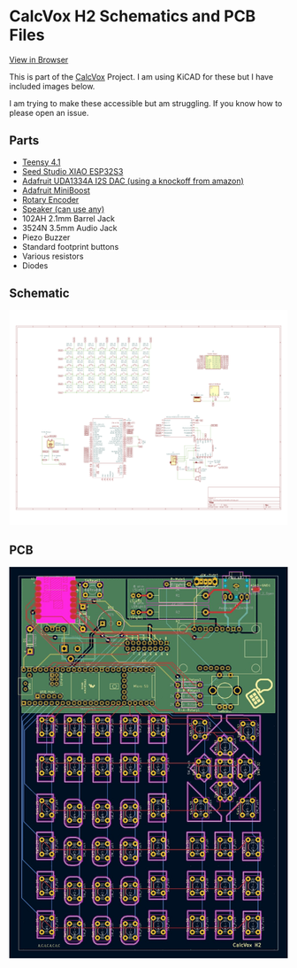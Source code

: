 # CalcVox H2 Schematics and PCB Files

[View in Browser](https://kicanvas.org/?github=https://github.com/CalcVox/CalcVox_H2)

This is part of the [CalcVox](https://calcvox.org) Project. I am using KiCAD for these but I have included images below. 

I am trying to make these accessible but am struggling. If you know how to please open an issue.

## Parts

* [Teensy 4.1](https://www.pjrc.com/store/teensy41.html)
* [Seed Studio XIAO ESP32S3](https://www.seeedstudio.com/XIAO-ESP32S3-p-5627.html)
* [Adafruit UDA1334A I2S DAC (using a knockoff from amazon)](https://www.amazon.com/AITRIP-CJMCU-1334-UDA1334A-Decoder-Arduino/dp/B09DG21C7G)
* [Adafruit MiniBoost](https://www.adafruit.com/product/4654)
* [Rotary Encoder](https://www.sparkfun.com/products/9117)
* [Speaker (can use any)](https://www.adafruit.com/product/1891)
* 102AH 2.1mm Barrel Jack
* 3524N 3.5mm Audio Jack
* Piezo Buzzer
* Standard footprint buttons
* Various resistors
* Diodes

## Schematic

![H2 Schematic](Misc/H2%20Schematic.png)

## PCB

![H2 PCB](Misc/H2%20PCB.jpg)